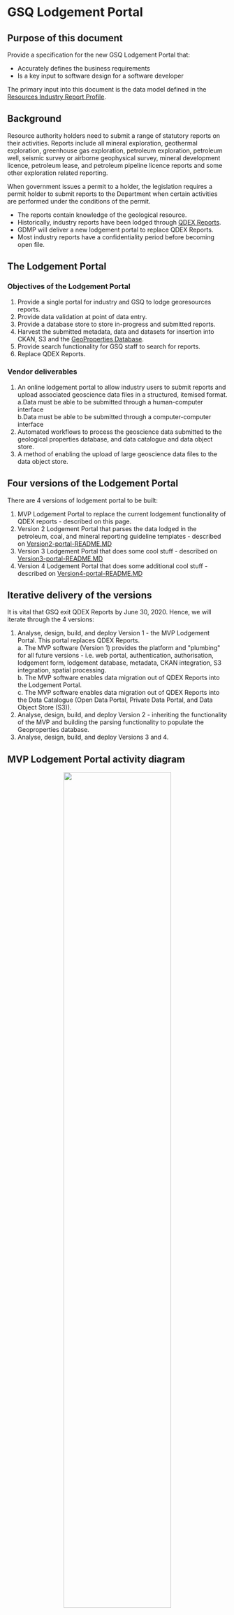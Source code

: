 # GSQ Lodgement Portal

## Purpose of this document

Provide a specification for the new GSQ Lodgement Portal that:  
* Accurately defines the business requirements
* Is a key input to software design for a software developer  

The primary input into this document is the data model defined in the [Resources Industry Report Profile](https://github.com/geological-survey-of-queensland/industry-report-profile).

## Background

Resource authority holders need to submit a range of statutory reports on their activities. Reports include all mineral exploration, geothermal exploration, greenhouse gas exploration, petroleum exploration, petroleum well, seismic survey or airborne geophysical survey, mineral development licence, petroleum lease, and petroleum pipeline licence reports and some other exploration related reporting.

When government issues a permit to a holder, the legislation requires a permit holder to submit reports to the Department when certain activities are performed under the conditions of the permit.  
* The reports contain knowledge of the geological resource. 
* Historically, industry reports have been lodged through [QDEX Reports](https://qdexguest.dnrm.qld.gov.au/portal/site/qdex/search).  
* GDMP will deliver a new lodgement portal to replace QDEX Reports.  
* Most industry reports have a confidentiality period before becoming open file.  

## The Lodgement Portal

### Objectives of the Lodgement Portal

1. Provide a single portal for industry and GSQ to lodge georesources reports.
2. Provide data validation at point of data entry.
3. Provide a database store to store in-progress and submitted reports.
4. Harvest the submitted metadata, data and datasets for insertion into CKAN, S3 and the [GeoProperties Database](https://github.com/geological-survey-of-queensland/ssor-database).
5. Provide search functionality for GSQ staff to search for reports.
6. Replace QDEX Reports.

### Vendor deliverables

1. An online lodgement portal to allow industry users to submit reports and upload associated geoscience data files in a structured, itemised format.  
    a.Data must be able to be submitted through a human-computer interface  
    b.Data must be able to be submitted through a computer-computer interface  
2. Automated workflows to process the geoscience data submitted to the geological properties database, and data catalogue and data object store.
3. A method of enabling the upload of large geoscience data files to the data object store.

## Four versions of the Lodgement Portal

There are 4 versions of lodgement portal to be built:

1. MVP Lodgement Portal to replace the current lodgement functionality of QDEX reports - described on this page.
2. Version 2 Lodgement Portal that parses the data lodged in the petroleum, coal, and mineral reporting guideline templates - described on [Version2-portal-README.MD](/Version2-portal-README.MD)
3. Version 3 Lodgement Portal that does some cool stuff - described on [Version3-portal-README.MD](/Version3-portal-README.MD)
4. Version 4 Lodgement Portal that does some additional cool stuff - described on [Version4-portal-README.MD](/Version4-portal-README.MD)

## Iterative delivery of the versions

It is vital that GSQ exit QDEX Reports by June 30, 2020. Hence, we will iterate through the 4 versions:

1. Analyse, design, build, and deploy Version 1 - the MVP Lodgement Portal. This portal replaces QDEX Reports.  
  a. The MVP software (Version 1) provides the platform and "plumbing" for all future versions - i.e. web portal, authentication, authorisation, lodgement form, lodgement database, metadata, CKAN integration, S3 integration, spatial processing.  
  b. The MVP software enables data migration out of QDEX Reports into the Lodgement Portal.  
  c. The MVP software enables data migration out of QDEX Reports into the Data Catalogue (Open Data Portal, Private Data Portal, and Data Object Store (S3)).  
2. Analyse, design, build, and deploy Version 2 - inheriting the functionality of the MVP and building the parsing functionality to populate the Geoproperties database.
3. Analyse, design, build, and deploy Versions 3 and 4.

## MVP Lodgement Portal activity diagram

<p align="center">
<img src="https://github.com/geological-survey-of-queensland/gsq-lodgement-portal/blob/master/images/MVP-report-lodgement-activity-diagram.png" width="70%"><br>
Figure 1: MVP Lodgement Portal activity diagram</p>

## Lodgement Form PID minting

The Persistent Identifier (PID) is the unique identifier for a site or survey that is submitted to the department. GSQ needs industry to use this PID when submitting data to the department.

### Minting a new PID

Customers lodge _Notice of Intention_ forms to the department. This means that the borehole or the survey is proposed but not completed.

We need to tell the submitter of the form what the PID is and what it is used for. We can do this by displaying the PID in the "Lodgement Successful" screen. We want to do after the form submission so we don't get orphan PIDs, i.e. PIDs created without the accompanying lodgement metadata.

<p align="center">
<img src="https://github.com/geological-survey-of-queensland/gsq-lodgement-portal/blob/master/images/pid-request-sequence-diagram.png" width="100%"><br>
Figure 2: Lodgement Portal PID minting</p>

### Matching an existing PID

When the submitter submits a _Notice of completion (or abandonment, etc.)_ form, we need to tie this lodgement to the _proposed_ borehole or survey record in the GSQ database.

For instance:

* A customer earlier submitted a [PA-21A - Notice of intention to carry out seismic survey or scientific or technical survey](https://www.dnrme.qld.gov.au/__data/assets/pdf_file/0004/259897/pa-21a-notice-intention-survey.pdf)
* The system gave them the PID of the Survey, e.g. SS36789
* Now the customer lodges a [PA-22A - Notice of completion of seismic survey or scientific or technical survey](https://www.dnrme.qld.gov.au/__data/assets/pdf_file/0005/259898/pa-22a-notice-completion-survey.pdf)
* The customer enters the PID of the Survey SS36789 so we can tie the _completion notice_ to the _intention notice_, i.e. tie to the completed survey to the proposed survey.
* The _status_ of the Survey can now be changed to _completed_.
* When the customer later lodges a _Seismic Survey Report - Final_, again they enter the PID so that the report is tied to Survey SS36789.

<p align="center">
<img src="https://github.com/geological-survey-of-queensland/gsq-lodgement-portal/blob/master/images/pid-match-sequence-diagram.png" width="100%"><br>
Figure 3: Lodgement Portal PID matching</p>

## MVP Lodgement Portal conceptual data model

<p align="center">
<img src="https://github.com/geological-survey-of-queensland/gsq-lodgement-portal/blob/master/images/lodgement-portal-conceptual-design.png" width="100%"><br>
Figure 4: Lodgement Portal conceptual data model</p>

## MVP Lodgement Portal data elements

|Element|Field name|Remarks|Source|
|---|---|---|---|
|report_id|Report ID|A unique, persistent identifer|System|
|report_alias|Report alias|An alternative identifier for the report. Digital Object Identifier will be recorded here.|System|
|report_title|Report title|A textual name|Text|
|report_description|Report description|A textual description of the report|Text|
|report_type|Report type|Lookup to controlled list of report types|Vocab|
|report_status|Report status|Lookup to controlled list of status|Vocab|
|report_permit|Permit|The permit number(s) covered by the report|Lookup|
|report_is_of_feature|Geoadmin feature|The features targeted in the report|Lookup|
|report_is_of_site|Site|The sites targeted in the report|Lookup|
|report_is_of_suvey|Generated by|The PID of the survey or other activity that generated the report|Lookup|
|report_data_category|Earth science data category|The data categories featured in the report|Vocab|
|report_commodity|Commodity|The target or actual commodities featured in the report|Vocab|
|report_owner|Report owner|Party that owns the resource<br>A lookup to controlled list of organisations|Lookup|
|report_author|Author|Party who authored the resource|Text|
|report_submitter|Submitter|The logged-in user who lodged the report|System|
|report_start_time|Report period start date|The temporal coverage of the report|Date|
|report_end_time|Report period end date|The temporal coverage of the report|Date|
|report_lodge_time|Created|Date and time the report was lodged (date of receipt)|System Date|
|report_open_file_date|Issued|Date of formal issuance (open file publication). Calculated for new reports.|Date|
|report_access_rights|Data access rights|Controls user and system access to the resource|Vocab|
|report_keywords|Keywords|Terms that describe the content of the report|Lookup|
|report_geometry|Geometry|Spatial coverage of the report. If no spatial data is submitted with the report and the report is for a permit(s), the spatial coverage is created based on the permit extents boundary.|Geometry|
|report_details|Report details|Report-specific additional information|Key:Values|
|report_dataset|Dataset link|Links to related datasets including raw data|Hyperlink|

### Report_alias data elements (sub-table)

|Element|Field name|Remarks|Source|
|---|---|---|---|
|report_alias|Report alias|An alternative identifier for the report|User|
|report_alias_source|Alias source|The source of the alternative identifier, e.g. Digital Object Identifier|User|
|report_alias_detail|Alias detail|Details of the alias in textual form|User|

### Report_status data elements (sub-table)

|Element|Field name|Remarks|Source|
|---|---|---|---|
|report_status|Report status|Lookup to controlled list of status. In the MVP, this will default to "Submitted".|Lookup|
|status_start_date|(hidden)|The date the status was set|System|
|status_end_date|(hidden)|The date the previous status ended|System|

### Geometry data elements (sub-table)

The spatial coverage of the report. If no spatial data is submitted with the report and the report is for a permit(s), the spatial coverage is created based on the permit extents boundary. The geometry is stored in the PostGIS component of the database.

|Element|Field name|Remarks|Source|
|---|---|---|---|
|geometry_id|Geometry ID|The identifier of the geometry to allow retrieval of the geometrty.|WKT|
|geometry_format|Geometry format|The format of the geometry: a point, a line, a polygon, etc.|WKT|

### Report_details data elements (sub-table)

Enables the collection of various data, held as key:value pairs, i.e. report_detail_type:report_detail_value. e.g. tectonic:Kalkadoon

|Element|Field name|Remarks|Source|
|---|---|---|---|
|report_detail_type|Report detail type|Report-specific additional information type|Vocab|
|report_detail_value|Report detail value|Report-specific additional information in textual or numeric form|User|

### Dataset_resource data elements (sub-table)

The datasets submitted with the report, e.g. PDF files, wireline logs, CSV files, are stored as objects in S3. Each resource is described with DCAT2-compliant metadata. This table lists all of the dataset resources linked to a report.

|Element|Field name|Remarks|Source|
|---|---|---|---|
|dct:identifier|PID|Persistent identifier for the resource|System|
|dct:title|Title|A name given to the item|User|
|dct:description|Description|A free-text account of the item.|User|
|dct:type|Resource type|The nature of the resource, e.g. LAS file|Vocab|
|dct:format|Format|The file format, physical medium, or dimensions of the resource.|User|
|dct:byteSize|Byte size|The size of the resource in bytes|System|
|dct:dateSubmitted|Date submitted|Date of submission of the resource|System|

## Report Types Covered by Petroleum & Gas Reporting Template

The following reports will be submitted through the [Petroleum and Gas Reporting Template](https://www.dnrme.qld.gov.au/mining-resources/initiatives/pandg-reporting-guideline-2018) (.xls).

* They will be lodged through the Lodgement Portal with the submitter completing the standard report metdata in the lodgement form.
* The submitter will upload the **.xls reporting template** through the lodgement form.
* The submitter will upload any additional data files through the lodgement form.
* When submitted, the metadata is written to the Lodgement Portal database. The **.xls reporting template** and any additional files are stored in S3.
* The .xls file is harvested with the data inserted into the Geoproperties database.
* The report metadata is pushed through to CKAN as a **Report dataset** with links to the data objects in S3.

|Report Type|Concept|Notation|QDEX Count|
|---|---|---|---|
|Hydraulic Fracturing Activity Report|hydraulic-fracturing-activity-report |HFACR|1291|
|Petroleum Report - Production Information|petroleum-report-production-information |PROINF|0|
|Petroleum Report - Resource and Reserves Information|petroleum-report-resource-and-reserves-information |RESINF|0|
|Scientific or Technical Survey Report|scientific-or-technical-survey-report |STSURV|86|
|Seismic Survey Report - Final|seismic-survey-report-final |SSFINL|820|
|Seismic Survey Report - Other|seismic-survey-report-other |SSOTHR|415|
|Seismic Survey Report - Reprocessing|seismic-survey-report-reprocessing |SSREPR|98|
|Well Completion Report|well-completion-report |WELCOM|14794|
|Well Production Testing Report|well-production-testing-report |WELTST|1927|
|Well or Bore Abandonment Report|well-or-bore-abandonment-report |WELAB|1141|

## Report Types Covered by Mineral & Coal Reporting Template

The following reports will be submitted through the [Mineral Reporting Template](https://www.dnrme.qld.gov.au/mining-resources/initiatives/mineral-coal-reporting-guideline) _or_ [Coal Reporting Template](https://www.dnrme.qld.gov.au/mining-resources/initiatives/mineral-coal-reporting-guideline) (.xls files).

* They will be lodged through the Lodgement Portal with the submitter completing the standard report metdata in the lodgement form.
* The submitter will upload the **.xls reporting template** through the lodgement form.
* The submitter will upload any additional data files through the lodgement form.
* When submitted, the metadata is written to the Lodgement Portal database. The **.xls reporting template** and any additional files are stored in S3.
* The .xls file is harvested with the data inserted into the Geoproperties database.
* The report metadata is pushed through to CKAN as a **Report dataset** with links to the data objects in S3.

|Report Type|Concept|Notation|QDEX Count|
|---|---|---|---|
|Permit Report - Annual|permit-report-annual |ANNUAL|37235|
|Permit Report - Final|permit-report-final |FINAL|10240|
|Permit Report - Partial Relinquishment|permit-report-partial-relinquishment |RELINQ|8860|
|Permit Report - Surrender|permit-report-surrender |SURR|3|

## Report Types Not Covered by Reporting Guidelines

* They will be lodged through the Lodgement Portal with the submitter completing the standard report metdata in the lodgement form.
* The submitter will upload any additional data files through the lodgement form.
* When submitted, the metadata is written to the Lodgement Portal database. Any additional files are stored in S3.
* There is no data automatically harvested into the Geoproperties database. This will be a manual process by GSQ staff.
* The report metadata is pushed through to CKAN as a **Report dataset** with links to the data objects in S3.

|Report Type|Concept|Notation|QDEX Count|
|---|---|---|---|
|Geophysical Survey Report - Acquisition|geophysical-survey-report-acquisition|-|0|
|Geophysical Survey Report - Final|geophysical-survey-report-final|GEOPSR|10|
|Geophysical Survey Report - Logistics|geophysical-survey-report-logistics|-|0|
|Geothermal Report - Annual Reserves|geothermal-report-annual-reserves |GTHARR|1|
|Geothermal Report - Injection|geothermal-report-injection |GTHIR|0|
|Geothermal Report - Injection Testing|geothermal-report-injection-testing |GTHITR|0|
|Geothermal Report - Production|geothermal-report-production |GTHPR|0|
|Geothermal Report - Production Testing|geothermal-report-production-testing |GTHPT|0|
|Greenhouse Gas Report - Injection|greenhouse-gas-report-injection |GHGIR|0|
|Greenhouse Gas Report - Storage Capacity|greenhouse-gas-report-storage-injection |GHGSIR|0|
|Greenhouse Gas Report - Storage Injection|greenhouse-gas-report-storage-capacity|GHGSSC|16|
|Mine Plan Lodgement|mine-plan-lodgement|MPLODG|66|
|Permit Report - Final Relinquishment|permit-report-final-relinquishment|FINREQ|634|
|Permit Report - Mineral Associated Water|permit-report-mineral-associated-water|MINAW|1047|
|Petroleum Report - Cumulative Water Production|petroleum-report-cumulative-water-production|CUMPRD|98|
|Petroleum Report - Field Information|petroleum-report-field-information|PETFLD|116|
|Petroleum Report - Infrastructure|petroleum-report-infrastructure|PETIR|505|
|Petroleum Report - Non-Associated Water|petroleum-report-non-associated-water|PETNAW|17|
|Water Report - Performance Review|water-report-performance-review|WATPRR|49|
|Well proposal|well-proposal |WELPRO|4358|

## Report Types that are deprecated - no longer lodged to DNRME

The following report types are no longer current.

* However, the report metadata for these reports is to be migrated from QDEX Reports into the Lodgement Portal.
* Any reports that have not already been published in the Open Data Portal need to be published into the relevant Open Data Portal or Private Data Portal based on the QDEX Reports confidentiality flag. Metadata into CKAN, data objects into S3.

|Report Type|Concept|Notation|QDEX Count|
|---|---|---|---|
|Permit Report - Other|permit-report-other|-|3649|
|Permit Report - Six Month|permit-report-six-month|6MTH|7183|
|Petroleum Report - Other|petroleum-report-other |EPPOTH|784|
|Petroleum Report - Transmission|petroleum-report-transmission |TRANS|233|
|Water Report - Other|water-report-other |WATOTH|131|
|Well Report Other|well-report-other |WELOTH |555|

## Report Types that will not be lodged through lodgement portal

The following report types will be submitted directly to the department, not lodged through the lodgement portal.

* However, the report metadata for these reports is to be migrated from QDEX Reports into the Lodgement Portal.
* Any reports that have not already been published in the Open Data Portal need to be published into the relevant Open Data Portal or Private Data Portal based on the QDEX Reports confidentiality flag. Metadata into CKAN, data objects into S3.

|Report Type|Concept|Notation|QDEX Count|
|---|---|---|---|
|Collaborative Drilling Initiative - Final|collaborative-drilling-initiative-final|CEIFIN|14|
|Collaborative Drilling Initiative - Proposals|collaborative-drilling-initiative-proposals|CEIPRO|47|
|Collaborative Exploration Initiative - Final|collaborative-exploration-initiative-final|CDIFIN|37|
|Industry Consultative Report|industry-consultative-report|OTHER|31|
|Industry Network Initiative - Final|industry-network-initiative-final|INIFIN|2|
|Production (Petroleum)|production-petroleum|PROD|610|
|Reserves (Petroleum)|reserves-petroleum|RESERV|741|

## Lodgement Portal vocabularies

The vocabularies used in this profile are:

1. [Georesources Report Type](https://vocabs.gsq.digital/vocabulary/georesource-report)
2. [Earth Science Data Category](https://vocabs.gsq.digital/vocabulary/earth-science-data-category) - the category(s) of data contained in the report
3. [Data Access Rights](https://vocabs.gsq.digital/vocabulary/data-access-rights)
4. [Commodity](https://vocabs.gsq.digital/vocabulary/gsq-commodity)
5. Report detail type.
6. Report status.

## Lodgement Portal authentication and authorisation

The Lodgement Portal requires authentication using the Identity Broker:

* External users authenticate using QGCIDM (QGOV)
* Internal users authenticate using ADFS

The Lodgement Portal requires user authorisation:

* External users have rights to submit lodgement forms
* Internal users have rights to submit lodgement forms or view lodged forms

<p align="center">
<img src="https://github.com/geological-survey-of-queensland/gsq-lodgement-portal/blob/master/images/lodgement-portal-authentication-authorisation.png" width="60%"><br>
Figure 5: Lodgement Portal external user authentication and authorisation</p>

## Alignment to QDEX Reports Metadata
|QDEX Reports Field|Lodgement Portal Metadata Field|
|----|----|
| Report Number|Report PID|
| Report Title|Report Title|
| Report Status|Report Access Rights - vocab lookup|
| Report Type|Report Type - Georesource Report Type vocab lookup|
| Author Name|Report Author|
| Lodger|Report Submitter (the logged in user)|
| Submitter|Report Owner - party database lookup|
| Locality|Goes into JSON|
| Map References|Goes into JSON|
| Commodity|Report commodity - Commodity vocab lookup|
| Keywords|Report Data Category - Earth science data category vocab lookup (where they match)|
| Keywords|Keywords - balance of keywords|
| Tenure|Report Permit - permit service lookup|
| Tenure Holder|Goes in JSON - can infer from permit lookup|
| Tectonic|Report is of feature - vocab lookup|
| Stratigraphy| Report is of feature - vocab lookup|
| Age|Goes into JSON|
| Date of Report|Report Start Time + Report End Time|
| Date of Review|Goes into JSON - not used anymore|
| Date of Receipt|Report Lodged Date|
| Date Due for Open|Report Open File Date|
| Date of Open|Move into JSON|
| Project Names|Report Details|
| Mines/Prospect Names|Report is of Site|
| Well Names|Report is of Site|
| Seismic Survey Names|Report is of Survey|

## Data Migration out of QDEX Reports

The following data is to be migrated from QDEX Reports. Historically, QDEX Reports has been used to publish other types of publications.

* The new lodgement portal will focus on reports lodged by industry (Exploration Reports and Industry Consultative Reports).
* Other types of publications will be published through the Open Data Portal.

|Name|Description|QDEX Count|Migrate metadata to|Migrate data objects to|
|---|---|---|---|---|
|QDEX - Exploration Reports|The result of mandatory reporting requirements to the government by mineral, coal and petroleum explorers in Queensland. The collection commenced with the introduction of the exploration permitting system in Queensland in the 1950's and continues to the present day with several hundred reports added annually.|97065|Lodgement Portal + CKAN|Confidential to Private S3/<br>Open to Open S3|
|Industry Consultative Reports|Reports created by external parties and of geological significance that are submitted to DNRM and associated with the exploration industry, but not tied to tenure or legislation|31|Lodgement Portal + CKAN|Confidential to Private S3/<br>Open to Open S3|
|Queensland Geological Maps|A collection of current Geological Maps published by the Geological Survey of Queensland. The collection also includes Geology Compilation Plots compiled from recent project work.|419|Open Data Portal|Open Data S3|
|GSQ Record Series|Publications produced as part of the record series by the Geological Survey of Queensland.|1299|Open Data Portal CKAN|Open Data S3|
|Soils and Land Resources Reports|Information on Queensland soils, acid sulfate soils, land systems, agricultural land suitability, agricultural land capability, available in land resources reports and maps and land management manuals.|390|No migration - take archive snapshot|No migration - take archive snapshot|
|Exploration Reports|Exploration Reports specifically related to drilling and non-drilling carried out by recipients of Queensland Government exploration grants, including the Collaborative Exploration Initiative grants under the Strategic Resources Exploration Program.|119|Open Data Portal CKAN|Open Data S3|
|Departmental Publications|Departmental Publications including Queensland Government Mining Journal (QGMJ).|2075|Open Data Portal CKAN|Open Data S3|
|GSQ-Commissioned Industry Studies/Reports|Reports on Studies undertaken by Industry, but commissioned by the Geological Survey of Queensland.|15|Open Data Portal CKAN|Open Data S3|

## See also

* [Industry report profile](https://github.com/geological-survey-of-queensland/industry-report-profile)

## License

This code repository's content are licensed under the [Creative Commons Attribution 4.0 International (CC BY 4.0)](https://creativecommons.org/licenses/by/4.0/), the deed of which is stored in this repository here: [LICENSE](LICENSE).

## Contacts

*System owner*:  
**Mark Gordon**  
Geological Survey of Quensland  
Department of Natural Resources, Mines and Energy  
Brisbane, QLD, Australia  
<mark.gordon@dnrme.qld.gov.au>  

*Author*:  
**David Crosswell**  
Enterprise Architect  
Cross-Lateral Enterprises
<https://crosslateral.com.au>
